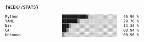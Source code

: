 ### `{WEEK//STATS}` 
<!--START_SECTION:waka-->

```txt
Python                    ███████████▓░░░░░░░░░░░░░   46.96 %
YAML                      ███████▒░░░░░░░░░░░░░░░░░   29.76 %
Nix                       ███▒░░░░░░░░░░░░░░░░░░░░░   13.38 %
C#                        ██▒░░░░░░░░░░░░░░░░░░░░░░   08.94 %
Unknown                   ▒░░░░░░░░░░░░░░░░░░░░░░░░   00.96 %
```

<!--END_SECTION:waka-->
